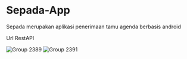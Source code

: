 # Sepada-App
Sepada merupakan aplikasi penerimaan tamu agenda berbasis android

Url RestAPI

![Group 2389](https://github.com/KEVINGILBERTTODING/Sepada-App/assets/79959818/19c62acd-44f3-4a3a-99d5-b85671a3d2bf)
![Group 2391](https://github.com/KEVINGILBERTTODING/Sepada-App/assets/79959818/f2cd15b5-1097-42bc-b5ad-94e7c950a170)
